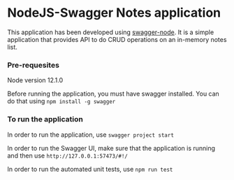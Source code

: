 # NodeJS-Swagger Notes application
This application has been developed using [swagger-node](https://github.com/swagger-api/swagger-node). It is a simple application that provides API to do CRUD operations on an in-memory notes list.

### Pre-requesites
Node version 12.1.0

Before running the application, you must have swagger installed. You can do that using
`npm install -g swagger`

### To run the application 
In order to run the application, use
`swagger project start`

In order to run the Swagger UI, make sure that the application is running and then use
`http://127.0.0.1:57473/#!/`

In order to run the automated unit tests, use
`npm run test`
